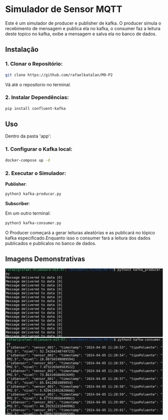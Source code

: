# Simulador de Sensor MQTT

Este é um simulador de producer e publisher de kafka. O producer simula o recebimento de mensagem e publica ela no kafka, o consumer faz a leitura deste topico no kafka, exibe a mensagem e salva ela no banco de dados.

## Instalação

### 1. **Clonar o Repositório:**
   ```bash
   git clone https://github.com/rafaelkatalan/M9-P2
   ```
   Vá até o repositorio no terminal.

### 2. **Instalar Dependências:**

   ```bash
   pip install confluent-kafka
   ```

   
## Uso

Dentro da pasta 'app':

### 1. **Configurar o Kafka local:**

   ```bash
   docker-compose up -d
   ```

### 2. **Executar o Simulador:**

**Publisher**:

   ```bash
   python3 kafka-producar.py
   ```
**Subscriber**:

Em um outro terminal:

   ```bash
   python3 kafka-consumer.py
   ```

   O  Producer começará a gerar leituras aleatórias e as publicará no tópico kafka especificado.Enquanto isso o consumer fará a leitura dos dados publicados e publicalos no banco de dados.

## Imagens Demonstrativas

![alt text](image.png)
![alt text](image-1.png)

